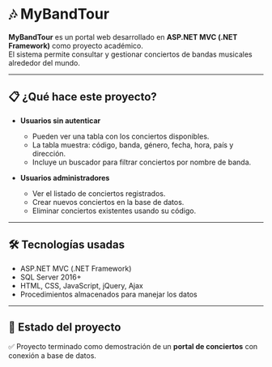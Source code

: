 # 🎶 MyBandTour

**MyBandTour** es un portal web desarrollado en **ASP.NET MVC (.NET Framework)** como proyecto académico.  
El sistema permite consultar y gestionar conciertos de bandas musicales alrededor del mundo.

---

## 📋 ¿Qué hace este proyecto?

- **Usuarios sin autenticar**  
  - Pueden ver una tabla con los conciertos disponibles.  
  - La tabla muestra: código, banda, género, fecha, hora, país y dirección.  
  - Incluye un buscador para filtrar conciertos por nombre de banda.  

- **Usuarios administradores**  
  - Ver el listado de conciertos registrados.  
  - Crear nuevos conciertos en la base de datos.  
  - Eliminar conciertos existentes usando su código.  

---

## 🛠️ Tecnologías usadas

- ASP.NET MVC (.NET Framework)  
- SQL Server 2016+  
- HTML, CSS, JavaScript, jQuery, Ajax  
- Procedimientos almacenados para manejar los datos  

---

## 🚀 Estado del proyecto
✅ Proyecto terminado como demostración de un **portal de conciertos** con conexión a base de datos.  
